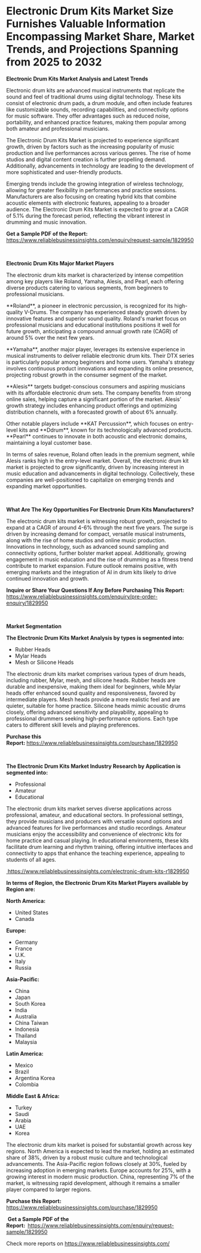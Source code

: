 <p><h1>Electronic Drum Kits Market Size Furnishes Valuable Information Encompassing Market Share, Market Trends, and Projections Spanning from 2025 to 2032</h1></p><p><strong>Electronic Drum Kits Market Analysis and Latest Trends</strong></p>
<p><p>Electronic drum kits are advanced musical instruments that replicate the sound and feel of traditional drums using digital technology. These kits consist of electronic drum pads, a drum module, and often include features like customizable sounds, recording capabilities, and connectivity options for music software. They offer advantages such as reduced noise, portability, and enhanced practice features, making them popular among both amateur and professional musicians.</p><p>The Electronic Drum Kits Market is projected to experience significant growth, driven by factors such as the increasing popularity of music production and live performances across various genres. The rise of home studios and digital content creation is further propelling demand. Additionally, advancements in technology are leading to the development of more sophisticated and user-friendly products.</p><p>Emerging trends include the growing integration of wireless technology, allowing for greater flexibility in performances and practice sessions. Manufacturers are also focusing on creating hybrid kits that combine acoustic elements with electronic features, appealing to a broader audience. The Electronic Drum Kits Market is expected to grow at a CAGR of 5.1% during the forecast period, reflecting the vibrant interest in drumming and music innovation.</p></p>
<p><strong>Get a Sample PDF of the Report:&nbsp;</strong> <a href="https://www.reliablebusinessinsights.com/enquiry/request-sample/1829950?utm_campaign=2752&utm_medium=2&utm_source=Github&utm_content=ia&utm_term=05042025&utm_id=electronic-drum-kits">https://www.reliablebusinessinsights.com/enquiry/request-sample/1829950</a></p>
<p>&nbsp;</p>
<p><strong>Electronic Drum Kits Major Market Players</strong></p>
<p><p>The electronic drum kits market is characterized by intense competition among key players like Roland, Yamaha, Alesis, and Pearl, each offering diverse products catering to various segments, from beginners to professional musicians.</p><p>**Roland**, a pioneer in electronic percussion, is recognized for its high-quality V-Drums. The company has experienced steady growth driven by innovative features and superior sound quality. Roland's market focus on professional musicians and educational institutions positions it well for future growth, anticipating a compound annual growth rate (CAGR) of around 5% over the next few years.</p><p>**Yamaha**, another major player, leverages its extensive experience in musical instruments to deliver reliable electronic drum kits. Their DTX series is particularly popular among beginners and home users. Yamaha's strategy involves continuous product innovations and expanding its online presence, projecting robust growth in the consumer segment of the market.</p><p>**Alesis** targets budget-conscious consumers and aspiring musicians with its affordable electronic drum sets. The company benefits from strong online sales, helping capture a significant portion of the market. Alesis’ growth strategy includes enhancing product offerings and optimizing distribution channels, with a forecasted growth of about 6% annually.</p><p>Other notable players include **KAT Percussion**, which focuses on entry-level kits and **Ddrum**, known for its technologically advanced products. **Pearl** continues to innovate in both acoustic and electronic domains, maintaining a loyal customer base.</p><p>In terms of sales revenue, Roland often leads in the premium segment, while Alesis ranks high in the entry-level market. Overall, the electronic drum kit market is projected to grow significantly, driven by increasing interest in music education and advancements in digital technology. Collectively, these companies are well-positioned to capitalize on emerging trends and expanding market opportunities.</p></p>
<p>&nbsp;</p>
<p><strong>What Are The Key Opportunities For Electronic Drum Kits Manufacturers?</strong></p>
<p><p>The electronic drum kits market is witnessing robust growth, projected to expand at a CAGR of around 4-6% through the next five years. The surge is driven by increasing demand for compact, versatile musical instruments, along with the rise of home studios and online music production. Innovations in technology, such as advanced sound sampling and connectivity options, further bolster market appeal. Additionally, growing engagement in music education and the rise of drumming as a fitness trend contribute to market expansion. Future outlook remains positive, with emerging markets and the integration of AI in drum kits likely to drive continued innovation and growth.</p></p>
<p><strong>Inquire or Share Your Questions If Any Before Purchasing This Report:</strong> <a href="https://www.reliablebusinessinsights.com/enquiry/pre-order-enquiry/1829950?utm_campaign=2752&utm_medium=2&utm_source=Github&utm_content=ia&utm_term=05042025&utm_id=electronic-drum-kits">https://www.reliablebusinessinsights.com/enquiry/pre-order-enquiry/1829950</a></p>
<p>&nbsp;</p>
<p><strong>Market Segmentation</strong></p>
<p><strong>The Electronic Drum Kits Market Analysis by types is segmented into:</strong></p>
<p><ul><li>Rubber Heads</li><li>Mylar Heads</li><li>Mesh or Silicone Heads</li></ul></p>
<p><p>The electronic drum kits market comprises various types of drum heads, including rubber, Mylar, mesh, and silicone heads. Rubber heads are durable and inexpensive, making them ideal for beginners, while Mylar heads offer enhanced sound quality and responsiveness, favored by intermediate players. Mesh heads provide a more realistic feel and are quieter, suitable for home practice. Silicone heads mimic acoustic drums closely, offering advanced sensitivity and playability, appealing to professional drummers seeking high-performance options. Each type caters to different skill levels and playing preferences.</p></p>
<p><strong>Purchase this Report:&nbsp;</strong><a href="https://www.reliablebusinessinsights.com/purchase/1829950?utm_campaign=2752&utm_medium=2&utm_source=Github&utm_content=ia&utm_term=05042025&utm_id=electronic-drum-kits">https://www.reliablebusinessinsights.com/purchase/1829950</a></p>
<p>&nbsp;</p>
<p><strong>The Electronic Drum Kits Market Industry Research by Application is segmented into:</strong></p>
<p><ul><li>Professional</li><li>Amateur</li><li>Educational</li></ul></p>
<p><p>The electronic drum kits market serves diverse applications across professional, amateur, and educational sectors. In professional settings, they provide musicians and producers with versatile sound options and advanced features for live performances and studio recordings. Amateur musicians enjoy the accessibility and convenience of electronic kits for home practice and casual playing. In educational environments, these kits facilitate drum learning and rhythm training, offering intuitive interfaces and connectivity to apps that enhance the teaching experience, appealing to students of all ages.</p></p>
<p><a href="https://www.reliablebusinessinsights.com/electronic-drum-kits-r1829950?utm_campaign=2752&utm_medium=2&utm_source=Github&utm_content=ia&utm_term=05042025&utm_id=electronic-drum-kits">&nbsp;https://www.reliablebusinessinsights.com/electronic-drum-kits-r1829950</a></p>
<p><strong>In terms of Region, the Electronic Drum Kits Market Players available by Region are:</strong></p>
<p>
    <p> <strong> North America: </strong>
        <ul>
            <li>United States</li>
            <li>Canada</li>
        </ul>
        </p> 
    <p> <strong> Europe: </strong>
        <ul>
            <li>Germany</li>
            <li>France</li>
            <li>U.K.</li>
            <li>Italy</li>
            <li>Russia</li>
        </ul>
        </p> 
    <p> <strong> Asia-Pacific: </strong>
        <ul>
            <li>China</li>
            <li>Japan</li>
            <li>South Korea</li>
            <li>India</li>
            <li>Australia</li>
            <li>China Taiwan</li>
            <li>Indonesia</li>
            <li>Thailand</li>
            <li>Malaysia</li>
        </ul>
        </p> 
    <p> <strong> Latin America: </strong>
        <ul>
            <li>Mexico</li>
            <li>Brazil</li>
            <li>Argentina Korea</li>
            <li>Colombia</li>
        </ul>
        </p> 
    <p> <strong> Middle East & Africa: </strong>
        <ul>
            <li>Turkey</li>
            <li>Saudi</li>
            <li>Arabia</li>
            <li>UAE</li>
            <li>Korea</li>
        </ul>
    </p>
    </p>
<p><p>The electronic drum kits market is poised for substantial growth across key regions. North America is expected to lead the market, holding an estimated share of 38%, driven by a robust music culture and technological advancements. The Asia-Pacific region follows closely at 30%, fueled by increasing adoption in emerging markets. Europe accounts for 25%, with a growing interest in modern music production. China, representing 7% of the market, is witnessing rapid development, although it remains a smaller player compared to larger regions.</p></p>
<p><strong>Purchase this Report: </strong><a href="https://www.reliablebusinessinsights.com/purchase/1829950?utm_campaign=2752&utm_medium=2&utm_source=Github&utm_content=ia&utm_term=05042025&utm_id=electronic-drum-kits">https://www.reliablebusinessinsights.com/purchase/1829950</a></p>
<p>&nbsp;<strong>Get a Sample PDF of the Report:&nbsp;&nbsp;</strong><a href="https://www.reliablebusinessinsights.com/enquiry/request-sample/1829950?utm_campaign=2752&utm_medium=2&utm_source=Github&utm_content=ia&utm_term=05042025&utm_id=electronic-drum-kits">https://www.reliablebusinessinsights.com/enquiry/request-sample/1829950</a></p>
<p><strong></strong></p>
<p>Check more reports on <a href="https://www.reliablebusinessinsights.com/?utm_campaign=2752&utm_medium=2&utm_source=Github&utm_content=ia&utm_term=05042025&utm_id=electronic-drum-kits">https://www.reliablebusinessinsights.com/</a></p>